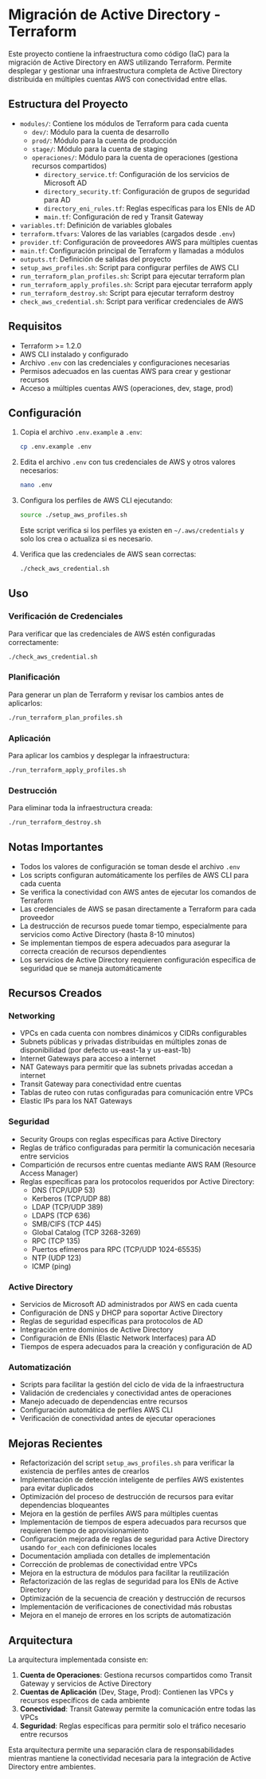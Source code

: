 # Migración de Active Directory - Terraform

Este proyecto contiene la infraestructura como código (IaC) para la migración de Active Directory en AWS utilizando Terraform. Permite desplegar y gestionar una infraestructura completa de Active Directory distribuida en múltiples cuentas AWS con conectividad entre ellas.

## Estructura del Proyecto

- `modules/`: Contiene los módulos de Terraform para cada cuenta
  - `dev/`: Módulo para la cuenta de desarrollo
  - `prod/`: Módulo para la cuenta de producción
  - `stage/`: Módulo para la cuenta de staging
  - `operaciones/`: Módulo para la cuenta de operaciones (gestiona recursos compartidos)
    - `directory_service.tf`: Configuración de los servicios de Microsoft AD
    - `directory_security.tf`: Configuración de grupos de seguridad para AD
    - `directory_eni_rules.tf`: Reglas específicas para los ENIs de AD
    - `main.tf`: Configuración de red y Transit Gateway
- `variables.tf`: Definición de variables globales
- `terraform.tfvars`: Valores de las variables (cargados desde `.env`)
- `provider.tf`: Configuración de proveedores AWS para múltiples cuentas
- `main.tf`: Configuración principal de Terraform y llamadas a módulos
- `outputs.tf`: Definición de salidas del proyecto
- `setup_aws_profiles.sh`: Script para configurar perfiles de AWS CLI
- `run_terraform_plan_profiles.sh`: Script para ejecutar terraform plan
- `run_terraform_apply_profiles.sh`: Script para ejecutar terraform apply
- `run_terraform_destroy.sh`: Script para ejecutar terraform destroy
- `check_aws_credential.sh`: Script para verificar credenciales de AWS

## Requisitos

- Terraform >= 1.2.0
- AWS CLI instalado y configurado
- Archivo `.env` con las credenciales y configuraciones necesarias
- Permisos adecuados en las cuentas AWS para crear y gestionar recursos
- Acceso a múltiples cuentas AWS (operaciones, dev, stage, prod)

## Configuración

1. Copia el archivo `.env.example` a `.env`:
   ```bash
   cp .env.example .env
   ```

2. Edita el archivo `.env` con tus credenciales de AWS y otros valores necesarios:
   ```bash
   nano .env
   ```

3. Configura los perfiles de AWS CLI ejecutando:
   ```bash
   source ./setup_aws_profiles.sh
   ```
   Este script verifica si los perfiles ya existen en `~/.aws/credentials` y solo los crea o actualiza si es necesario.

4. Verifica que las credenciales de AWS sean correctas:
   ```bash
   ./check_aws_credential.sh
   ```

## Uso

### Verificación de Credenciales

Para verificar que las credenciales de AWS estén configuradas correctamente:

```bash
./check_aws_credential.sh
```

### Planificación

Para generar un plan de Terraform y revisar los cambios antes de aplicarlos:

```bash
./run_terraform_plan_profiles.sh
```

### Aplicación

Para aplicar los cambios y desplegar la infraestructura:

```bash
./run_terraform_apply_profiles.sh
```

### Destrucción

Para eliminar toda la infraestructura creada:

```bash
./run_terraform_destroy.sh
```

## Notas Importantes

- Todos los valores de configuración se toman desde el archivo `.env`
- Los scripts configuran automáticamente los perfiles de AWS CLI para cada cuenta
- Se verifica la conectividad con AWS antes de ejecutar los comandos de Terraform
- Las credenciales de AWS se pasan directamente a Terraform para cada proveedor
- La destrucción de recursos puede tomar tiempo, especialmente para servicios como Active Directory (hasta 8-10 minutos)
- Se implementan tiempos de espera adecuados para asegurar la correcta creación de recursos dependientes
- Los servicios de Active Directory requieren configuración específica de seguridad que se maneja automáticamente

## Recursos Creados

### Networking
- VPCs en cada cuenta con nombres dinámicos y CIDRs configurables
- Subnets públicas y privadas distribuidas en múltiples zonas de disponibilidad (por defecto us-east-1a y us-east-1b)
- Internet Gateways para acceso a internet
- NAT Gateways para permitir que las subnets privadas accedan a internet
- Transit Gateway para conectividad entre cuentas
- Tablas de ruteo con rutas configuradas para comunicación entre VPCs
- Elastic IPs para los NAT Gateways

### Seguridad
- Security Groups con reglas específicas para Active Directory
- Reglas de tráfico configuradas para permitir la comunicación necesaria entre servicios
- Compartición de recursos entre cuentas mediante AWS RAM (Resource Access Manager)
- Reglas específicas para los protocolos requeridos por Active Directory:
  - DNS (TCP/UDP 53)
  - Kerberos (TCP/UDP 88)
  - LDAP (TCP/UDP 389)
  - LDAPS (TCP 636)
  - SMB/CIFS (TCP 445)
  - Global Catalog (TCP 3268-3269)
  - RPC (TCP 135)
  - Puertos efímeros para RPC (TCP/UDP 1024-65535)
  - NTP (UDP 123)
  - ICMP (ping)

### Active Directory
- Servicios de Microsoft AD administrados por AWS en cada cuenta
- Configuración de DNS y DHCP para soportar Active Directory
- Reglas de seguridad específicas para protocolos de AD
- Integración entre dominios de Active Directory
- Configuración de ENIs (Elastic Network Interfaces) para AD
- Tiempos de espera adecuados para la creación y configuración de AD

### Automatización
- Scripts para facilitar la gestión del ciclo de vida de la infraestructura
- Validación de credenciales y conectividad antes de operaciones
- Manejo adecuado de dependencias entre recursos
- Configuración automática de perfiles AWS CLI
- Verificación de conectividad antes de ejecutar operaciones

## Mejoras Recientes

- Refactorización del script `setup_aws_profiles.sh` para verificar la existencia de perfiles antes de crearlos
- Implementación de detección inteligente de perfiles AWS existentes para evitar duplicados
- Optimización del proceso de destrucción de recursos para evitar dependencias bloqueantes
- Mejora en la gestión de perfiles AWS para múltiples cuentas
- Implementación de tiempos de espera adecuados para recursos que requieren tiempo de aprovisionamiento
- Configuración mejorada de reglas de seguridad para Active Directory usando `for_each` con definiciones locales
- Documentación ampliada con detalles de implementación
- Corrección de problemas de conectividad entre VPCs
- Mejora en la estructura de módulos para facilitar la reutilización
- Refactorización de las reglas de seguridad para los ENIs de Active Directory
- Optimización de la secuencia de creación y destrucción de recursos
- Implementación de verificaciones de conectividad más robustas
- Mejora en el manejo de errores en los scripts de automatización

## Arquitectura

La arquitectura implementada consiste en:

1. **Cuenta de Operaciones**: Gestiona recursos compartidos como Transit Gateway y servicios de Active Directory
2. **Cuentas de Aplicación** (Dev, Stage, Prod): Contienen las VPCs y recursos específicos de cada ambiente
3. **Conectividad**: Transit Gateway permite la comunicación entre todas las VPCs
4. **Seguridad**: Reglas específicas para permitir solo el tráfico necesario entre recursos

Esta arquitectura permite una separación clara de responsabilidades mientras mantiene la conectividad necesaria para la integración de Active Directory entre ambientes.
